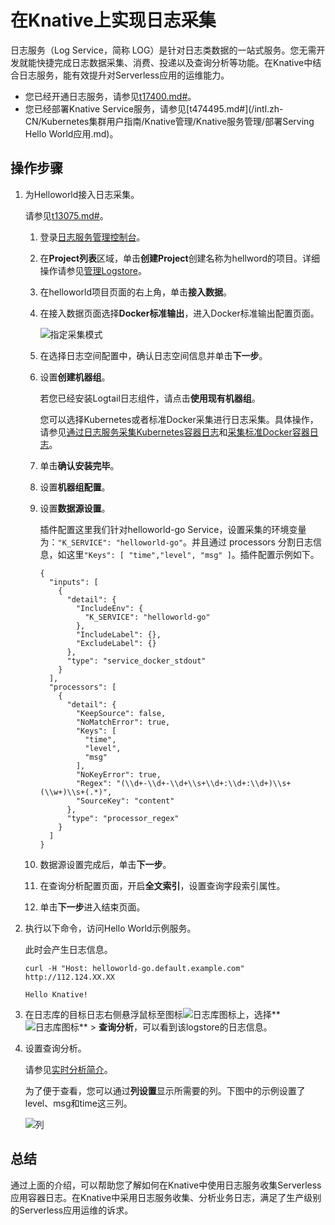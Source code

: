 # 在Knative上实现日志采集

日志服务（Log Service，简称 LOG）是针对日志类数据的一站式服务。您无需开发就能快捷完成日志数据采集、消费、投递以及查询分析等功能。在Knative中结合日志服务，能有效提升对Serverless应用的运维能力。

-   您已经开通日志服务，请参见[t17400.md\#](/intl.zh-CN/Kubernetes集群用户指南/可观测性/日志管理/通过日志服务采集Kubernetes容器日志.md)。
-   您已经部署Knative Service服务，请参见[t474495.md\#](/intl.zh-CN/Kubernetes集群用户指南/Knative管理/Knative服务管理/部署Serving Hello World应用.md)。

## 操作步骤

1.  为Helloworld接入日志采集。

    请参见[t13075.md\#](/intl.zh-CN/数据采集/Logtail采集/采集容器日志/通过DaemonSet-控制台方式采集Kubernetes标准输出.md)。

    1.  登录[日志服务管理控制台](http://sls.console.aliyun.com/)。

    2.  在**Project列表**区域，单击**创建Project**创建名称为hellword的项目。详细操作请参见[管理Logstore](/intl.zh-CN/数据采集/准备工作/管理Logstore.md)。

    3.  在helloworld项目页面的右上角，单击**接入数据**。

    4.  在接入数据页面选择**Docker标准输出**，进入Docker标准输出配置页面。

        ![指定采集模式](https://static-aliyun-doc.oss-accelerate.aliyuncs.com/assets/img/zh-CN/9995659951/p49477.png)

    5.  在选择日志空间配置中，确认日志空间信息并单击**下一步**。

    6.  设置**创建机器组**。

        若您已经安装Logtail日志组件，请点击**使用现有机器组**。

        您可以选择Kubernetes或者标准Docker采集进行日志采集。具体操作，请参见[通过日志服务采集Kubernetes容器日志](/intl.zh-CN/Kubernetes集群用户指南/可观测性/日志管理/通过日志服务采集Kubernetes容器日志.md)和[采集标准Docker容器日志](/intl.zh-CN/数据采集/Logtail采集/采集容器日志/采集标准Docker容器日志.md)。

    7.  单击**确认安装完毕**。

    8.  设置**机器组配置**。

    9.  设置**数据源设置**。

        插件配置这里我们针对helloworld-go Service，设置采集的环境变量为：`"K_SERVICE": "helloworld-go"`。并且通过 processors 分割日志信息，如这里`"Keys": [ "time","level", "msg" ]`。插件配置示例如下。

        ```
        {
          "inputs": [
            {
              "detail": {
                "IncludeEnv": {
                  "K_SERVICE": "helloworld-go"
                },
                "IncludeLabel": {},
                "ExcludeLabel": {}
              },
              "type": "service_docker_stdout"
            }
          ],
          "processors": [
            {
              "detail": {
                "KeepSource": false,
                "NoMatchError": true,
                "Keys": [
                  "time",
                  "level",
                  "msg"
                ],
                "NoKeyError": true,
                "Regex": "(\\d+-\\d+-\\d+\\s+\\d+:\\d+:\\d+)\\s+(\\w+)\\s+(.*)",
                "SourceKey": "content"
              },
              "type": "processor_regex"
            }
          ]
        }
        ```

    10. 数据源设置完成后，单击**下一步**。

    11. 在查询分析配置页面，开启**全文索引**，设置查询字段索引属性。

    12. 单击**下一步**进入结束页面。

2.  执行以下命令，访问Hello World示例服务。

    此时会产生日志信息。

    ```
    curl -H "Host: helloworld-go.default.example.com" http://112.124.XX.XX
    ```

    ```
    Hello Knative!
    ```

3.  在日志库的目标日志右侧悬浮鼠标至图标![日志库图标](https://static-aliyun-doc.oss-accelerate.aliyuncs.com/assets/img/zh-CN/9995659951/p94111.png)上，选择**![日志库图标](https://static-aliyun-doc.oss-accelerate.aliyuncs.com/assets/img/zh-CN/9995659951/p94111.png)** \> **查询分析**，可以看到该logstore的日志信息。

4.  设置查询分析。

    请参见[实时分析简介](/intl.zh-CN/查询与分析/实时分析简介.md)。

    为了便于查看，您可以通过**列设置**显示所需要的列。下图中的示例设置了level、msg和time这三列。

    ![列](https://static-aliyun-doc.oss-accelerate.aliyuncs.com/assets/img/zh-CN/9995659951/p149161.png)


## 总结

通过上面的介绍，可以帮助您了解如何在Knative中使用日志服务收集Serverless应用容器日志。在Knative中采用日志服务收集、分析业务日志，满足了生产级别的Serverless应用运维的诉求。


